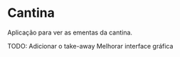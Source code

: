 # Cantina
Aplicação para ver as ementas da cantina. 



TODO:
Adicionar o take-away
Melhorar interface gráfica


